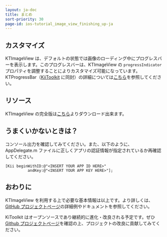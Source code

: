 ```yaml
---
layout: ja-doc
title: まとめ
sort-priority: 30
page-id: ios-tutorial_image_view_finishing_up-ja
---
```

## カスタマイズ

KTImageView は、デフォルトの状態では画像のローディング中にプログレスバーを表示します。このプログレスバーは、KTImageView の `progressIndicator` プロパティを調整することによりカスタマイズ可能になっています。KTProgressBar（[KiiToolkit](https://github.com/KiiPlatform/KiiToolkit-iOS) に同封）の詳細については[こちら](https://github.com/KiiPlatform/KiiToolkit-iOS/wiki/KTUI)を参照してください。


## リソース

KTImageView の完全版は[こちら](http://blog.kii.com/downloads/KTImageView/KTImageViewSample-Complete.zip)よりダウンロード出来ます。


## うまくいかないときは？

コンソール出力を確認してみてください。また、以下のように、AppDelegate.m ファイルに正しくアプリの認証情報が指定されているか再確認してください。

```objc
[Kii beginWithID:@"<INSERT YOUR APP ID HERE>" 
          andKey:@"<INSERT YOUR APP KEY HERE>"];
```

## おわりに

KTImageView を利用する上で必要な基本情報は以上です。より詳しくは、[GitHub プロジェクトページ](https://github.com/KiiPlatform/KiiToolkit-iOS)の詳細例やドキュメントを参照してください。

KiToolkit はオープンソースであり継続的に進化・改良される予定です。ぜひ [Github プロジェクトページ](https://github.com/KiiPlatform/KiiToolkit-iOS)を確認の上、プロジェクトの改良に貢献してみてください。
